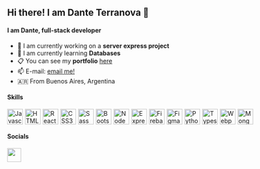 ## Hi there! I am Dante Terranova 👋
#### I am Dante, full-stack developer

- 🔭 I am currently working on a **server express project**
- 🌱 I am currently learning **Databases**
- :clipboard: You can see my **portfolio** <a href="https://dante-terranova.vercel.app/" target="_blank">here</a>
- 📫 E-mail: <a href="mailto:dante_jterranova463@hotmail.com" target="_blank">email me!</a>
- :argentina: From Buenos Aires, Argentina

#### Skills
<div style="display: flex;">
	<img src="https://raw.githubusercontent.com/danielcranney/readme-generator/main/public/icons/skills/javascript-colored.svg" alt="Javascript" style="max-width: 100%; margin-right: 5px;" width="36" height="36">
	<img src="https://raw.githubusercontent.com/danielcranney/readme-generator/main/public/icons/skills/html5-colored.svg" alt="HTML5" style="max-width: 100%; margin-right: 5px;" width="36" height="36">
	<img src="https://raw.githubusercontent.com/danielcranney/readme-generator/main/public/icons/skills/react-colored.svg" alt="React" style="max-width: 100%; margin-right: 5px;" width="36" height="36">
	<img src="https://raw.githubusercontent.com/danielcranney/readme-generator/main/public/icons/skills/css3-colored.svg" alt="CSS3" style="max-width: 100%; margin-right: 5px;" width="36" height="36">
	<img src="https://raw.githubusercontent.com/danielcranney/readme-generator/main/public/icons/skills/sass-colored.svg" alt="Sass" style="max-width: 100%; margin-right: 5px;" width="36" height="36">
	<img src="https://raw.githubusercontent.com/danielcranney/readme-generator/main/public/icons/skills/bootstrap-colored.svg" alt="Bootstrap" style="max-width: 100%; margin-right: 5px;" width="36" height="36">
	<img src="https://raw.githubusercontent.com/danielcranney/readme-generator/main/public/icons/skills/nodejs-colored.svg" alt="NodeJS" style="max-width: 100%; margin-right: 5px;" width="36" height="36">
	<img src="https://raw.githubusercontent.com/danielcranney/readme-generator/main/public/icons/skills/express-colored-dark.svg" alt="Express" style="max-width: 100%; margin-right: 5px;" width="36" height="36">
	<img src="https://raw.githubusercontent.com/danielcranney/readme-generator/main/public/icons/skills/firebase-colored.svg" alt="Firebase" style="max-width: 100%; margin-right: 5px;" width="36" height="36">
	<img src="https://raw.githubusercontent.com/danielcranney/readme-generator/main/public/icons/skills/figma-colored.svg" alt="Figma" style="max-width: 100%; margin-right: 5px;" width="36" height="36">
	<img src="https://raw.githubusercontent.com/danielcranney/readme-generator/main/public/icons/skills/python-colored.svg" alt="Python" style="max-width: 100%; margin-right: 5px;" width="36" height="36">
	<img src="https://raw.githubusercontent.com/danielcranney/readme-generator/main/public/icons/skills/typescript-colored.svg" alt="Typescript" style="max-width: 100%; margin-right: 5px;" width="36" height="36">
	<img src="https://raw.githubusercontent.com/danielcranney/readme-generator/main/public/icons/skills/webpack-colored.svg" alt="Webpack" style="max-width: 100%; margin-right: 5px;" width="36" height="36">
	<img src="https://raw.githubusercontent.com/danielcranney/readme-generator/main/public/icons/skills/mongodb-colored.svg" alt="MongoDB" style="max-width: 100%;" width="36" height="36">
</div>

#### Socials
<a href="https://www.linkedin.com/in/dante-terranova-2383361a4/" target="_blank"><img src="https://raw.githubusercontent.com/danielcranney/readme-generator/main/public/icons/socials/linkedin.svg" style="max-width: 100%;" width="32" height="32"></a>
